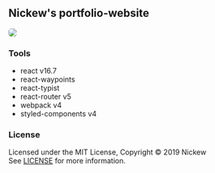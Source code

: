 ## Nickew's portfolio-website

<a href="https://i.imgur.com/vRWm1U2.jpg"><img src="https://i.imgur.com/vRWm1U2.jpg" style="border-radius: 5px" /></a>

### Tools

- react v16.7
- react-waypoints
- react-typist
- react-router v5
- webpack v4
- styled-components v4

### License

Licensed under the MIT License, Copyright © 2019 Nickew  
See [LICENSE](https://github.com/Nickew/nickew.github.io/blob/dev/LICENSE) for
more information.
